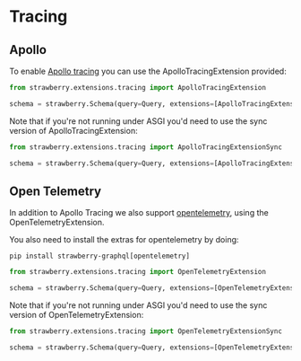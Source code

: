 # Tracing

## Apollo

To enable [Apollo tracing](https://github.com/apollographql/apollo-tracing) you
can use the ApolloTracingExtension provided:

```python
from strawberry.extensions.tracing import ApolloTracingExtension

schema = strawberry.Schema(query=Query, extensions=[ApolloTracingExtension])
```

Note that if you're not running under ASGI you'd need to use the sync version of
ApolloTracingExtension:

```python
from strawberry.extensions.tracing import ApolloTracingExtensionSync

schema = strawberry.Schema(query=Query, extensions=[ApolloTracingExtensionSync])
```

## Open Telemetry

In addition to Apollo Tracing we also support
[opentelemetry](https://opentelemetry.io/), using the OpenTelemetryExtension.

You also need to install the extras for opentelemetry by doing:

```
pip install strawberry-graphql[opentelemetry]
```

```python
from strawberry.extensions.tracing import OpenTelemetryExtension

schema = strawberry.Schema(query=Query, extensions=[OpenTelemetryExtension])
```

Note that if you're not running under ASGI you'd need to use the sync version of
OpenTelemetryExtension:

```python
from strawberry.extensions.tracing import OpenTelemetryExtensionSync

schema = strawberry.Schema(query=Query, extensions=[OpenTelemetryExtensionSync])
```
